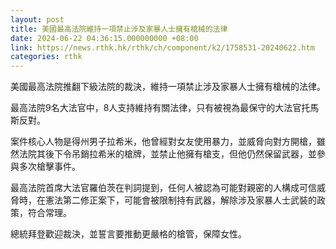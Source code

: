 ```yaml
---
layout: post
title: 美國最高法院維持一項禁止涉及家暴人士擁有槍械的法律
date: 2024-06-22 04:36:15.000000000 +08:00
link: https://news.rthk.hk/rthk/ch/component/k2/1758531-20240622.htm
categories: rthk
---
```


美國最高法院推翻下級法院的裁決，維持一項禁止涉及家暴人士擁有槍械的法律。

最高法院9名大法官中，8人支持維持有關法律，只有被視為最保守的大法官托馬斯反對。

案件核心人物是得州男子拉希米，他曾經對女友使用暴力，並威脅向對方開槍，雖然法院其後下令吊銷拉希米的槍牌，並禁止他擁有槍支，但他仍然保留武器，並參與多次槍擊事件。

最高法院首席大法官羅伯茨在判詞提到，任何人被認為可能對親密的人構成可信威脅時，在憲法第二修正案下，可能會被限制持有武器，解除涉及家暴人士武裝的政策，符合常理。

總統拜登歡迎裁決，並誓言要推動更嚴格的槍管，保障女性。
